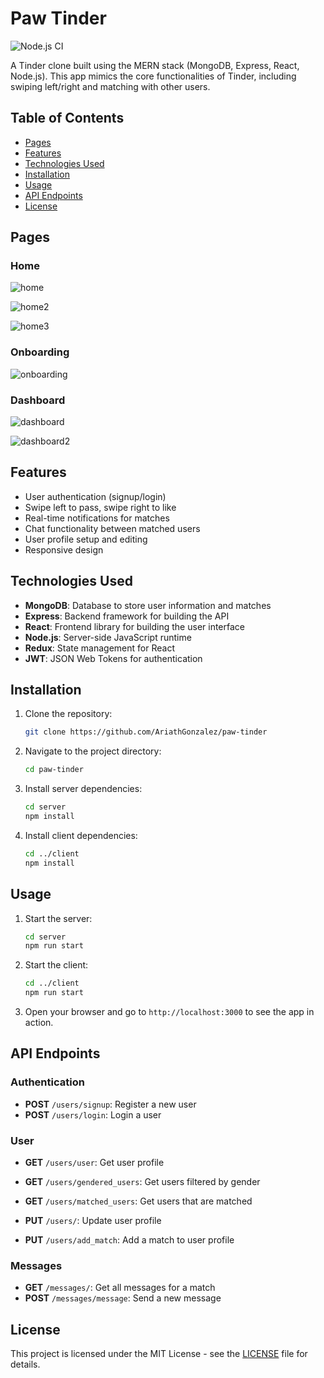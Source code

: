 # Paw Tinder

![Node.js CI](https://github.com/AriathGonzalez/paw-tinder/actions/workflows/node.js.yml/badge.svg)

A Tinder clone built using the MERN stack (MongoDB, Express, React, Node.js). This app mimics the core functionalities of Tinder, including swiping left/right and matching with other users.

## Table of Contents

- [Pages](#pages)
- [Features](#features)
- [Technologies Used](#technologies-used)
- [Installation](#installation)
- [Usage](#usage)
- [API Endpoints](#api-endpoints)
- [License](#license)

## Pages

### Home

![home](https://github.com/AriathGonzalez/paw-tinder/assets/84883360/ff80b397-272d-43a1-875e-71b0d1a44bdb)

![home2](https://github.com/AriathGonzalez/paw-tinder/assets/84883360/0e3ac1bf-3c17-4dcb-a768-e1b807396939)

![home3](https://github.com/AriathGonzalez/paw-tinder/assets/84883360/2f6c3130-8a7e-4cff-9045-200da0dbfba8)

### Onboarding

![onboarding](https://github.com/AriathGonzalez/paw-tinder/assets/84883360/134a5ef1-3c88-47d8-be20-f15a16ff2efa)

### Dashboard

![dashboard](https://github.com/AriathGonzalez/paw-tinder/assets/84883360/4a28bd62-89a1-4a6b-9426-3079e6fbcf2e)

![dashboard2](https://github.com/AriathGonzalez/paw-tinder/assets/84883360/55a7764f-5232-4cf2-8c28-1d0cacbe75e7)

## Features

- User authentication (signup/login)
- Swipe left to pass, swipe right to like
- Real-time notifications for matches
- Chat functionality between matched users
- User profile setup and editing
- Responsive design

## Technologies Used

- **MongoDB**: Database to store user information and matches
- **Express**: Backend framework for building the API
- **React**: Frontend library for building the user interface
- **Node.js**: Server-side JavaScript runtime
- **Redux**: State management for React
- **JWT**: JSON Web Tokens for authentication

## Installation

1. Clone the repository:
   ```sh
   git clone https://github.com/AriathGonzalez/paw-tinder
   ```
2. Navigate to the project directory:
   ```sh
   cd paw-tinder
   ```
3. Install server dependencies:
   ```sh
   cd server
   npm install
   ```
4. Install client dependencies:
   ```sh
   cd ../client
   npm install
   ```

## Usage

1. Start the server:
   ```sh
   cd server
   npm run start
   ```
2. Start the client:
   ```sh
   cd ../client
   npm run start
   ```
3. Open your browser and go to `http://localhost:3000` to see the app in action.

## API Endpoints

### Authentication

- **POST** `/users/signup`: Register a new user
- **POST** `/users/login`: Login a user

### User

- **GET** `/users/user`: Get user profile
- **GET** `/users/gendered_users`: Get users filtered by gender
- **GET** `/users/matched_users`: Get users that are matched

- **PUT** `/users/`: Update user profile
- **PUT** `/users/add_match`: Add a match to user profile

### Messages

- **GET** `/messages/`: Get all messages for a match
- **POST** `/messages/message`: Send a new message

## License

This project is licensed under the MIT License - see the [LICENSE](LICENSE) file for details.
